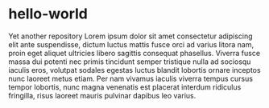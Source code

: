 # hello-world
Yet another repository
Lorem ipsum dolor sit amet consectetur adipiscing elit ante suspendisse, dictum luctus mattis fusce orci ad varius litora nam, proin eget aliquet ultricies libero sagittis consequat phasellus. Viverra fusce massa dui potenti nec primis tincidunt semper tristique nulla ad sociosqu iaculis eros, volutpat sodales egestas luctus blandit lobortis ornare inceptos nunc laoreet metus etiam. Per nam vivamus iaculis viverra tempus cursus tempor lobortis, nunc magna venenatis est placerat interdum ridiculus fringilla, risus laoreet mauris pulvinar dapibus leo varius.
